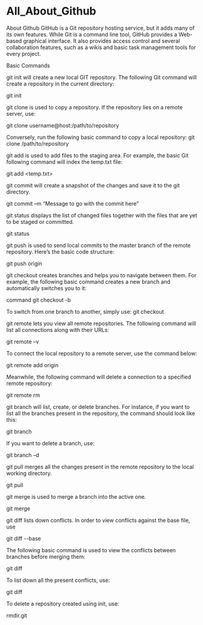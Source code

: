 # All_About_Github

About Github
GitHub is a Git repository hosting service, but it adds many of its own features. While Git is a command line tool, GitHub provides a Web-based graphical interface. It also provides access control and several collaboration features, such as a wikis and basic task management tools for every project.

Basic Commands

git init will create a new local GIT repository. The following Git command will create a repository in the current directory:

git init

git clone is used to copy a repository. If the repository lies on a remote server, use:

git clone username@host:/path/to/repository

Conversely, run the following basic command to copy a local repository:
git clone /path/to/repository

git add is used to add files to the staging area. For example, the basic Git following command will index the temp.txt file:

git add <temp.txt>

git commit will create a snapshot of the changes and save it to the git directory.

git commit –m “Message to go with the commit here”

git status displays the list of changed files together with the files that are yet to be staged or committed.

git status

git push is used to send local commits to the master branch of the remote repository. Here’s the basic code structure:

git push origin <master>


git checkout creates branches and helps you to navigate between them. For example, the following basic command creates a new branch and automatically switches you to it:

command git checkout -b <branch-name>

To switch from one branch to another, simply use:
git checkout <branch-name>

git remote lets you view all remote repositories. The following command will list all connections along with their URLs:

git remote –v

To connect the local repository to a remote server, use the command below:

git remote add origin <host-or-remoteURL>

Meanwhile, the following command will delete a connection to a specified remote repository:

git remote rm <name-of-the-repository>

git branch will list, create, or delete branches. For instance, if you want to list all the branches present in the repository, the command should look like this:

git branch

If you want to delete a branch, use:

git branch –d <branch-name>

git pull merges all the changes present in the remote repository to the local working directory.

git pull

git merge is used to merge a branch into the active one.

git merge <branch-name>

git diff lists down conflicts. In order to view conflicts against the base file, use

git diff --base <file-name>

The following basic command is used to view the conflicts between branches before merging them:

git diff <source-branch> <target-branch>

To list down all the present conflicts, use:

git diff

To delete a repository created using init, use:

rmdir.git
